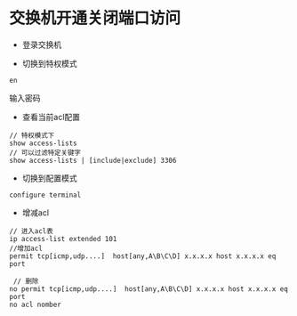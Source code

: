 # 交换机开通关闭端口访问
- 登录交换机

- 切换到特权模式
```
en
```
输入密码

- 查看当前acl配置

```
// 特权模式下
show access-lists
// 可以过滤特定关键字
show access-lists | [include|exclude] 3306
```

- 切换到配置模式
```
configure terminal 
```

- 增减acl
```
// 进入acl表
ip access-list extended 101
//增加acl
permit tcp[icmp,udp....]  host[any,A\B\C\D] x.x.x.x host x.x.x.x eq port

 // 删除
no permit tcp[icmp,udp....]  host[any,A\B\C\D] x.x.x.x host x.x.x.x eq port
no acl nomber
```
